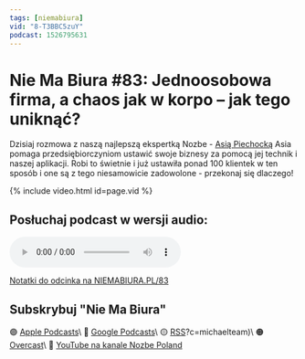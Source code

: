 ```yaml
---
tags: [niemabiura]
vid: "8-T3BBC5zuY"
podcast: 1526795631
---
```


# Nie Ma Biura #83: Jednoosobowa firma, a chaos jak w korpo – jak tego uniknąć?

Dzisiaj rozmowa z naszą najlepszą ekspertką Nozbe - [Asią Piechocką](https://joannapiechocka.pl) Asia pomaga przedsiębiorczyniom ustawić swoje biznesy za pomocą jej technik i naszej aplikacji. Robi to świetnie i już ustawiła ponad 100 klientek w ten sposób i one są z tego niesamowicie zadowolone - przekonaj się dlaczego!

{% include video.html id=page.vid %}

<!--More-->

## Posłuchaj podcast w wersji audio:

<audio controls>
<source src="https://media.transistor.fm/a3a52055/dce90bae.mp3" type="audio/mpeg">
</audio>



[Notatki do odcinka na NIEMABIURA.PL/83](https://niemabiura.pl/83)

## Subskrybuj "Nie Ma Biura"

🟣 [Apple Podcasts](https://podcasts.apple.com/pl/podcast/nie-ma-biura/id1526795631)\\
🔵 [Google Podcasts](https://podcasts.google.com/feed/aHR0cHM6Ly9mZWVkcy50cmFuc2lzdG9yLmZtL25pZW1hYml1cmE)\\
🟡 [RSS](https://nozbe.com/niemabiura.rss)?c=michaelteam)\\
🟠 [Overcast](https://overcast.fm/itunes1526795631/nie-ma-biura)\\
🔴 [YouTube na kanale Nozbe Poland](https://youtube.com/NozbePoland)

<!--podcast: 1526795631-->

[n]: https://michael.gratis/nozbe_pl
[np]: https://michael.gratis/nozbepersonal_pl